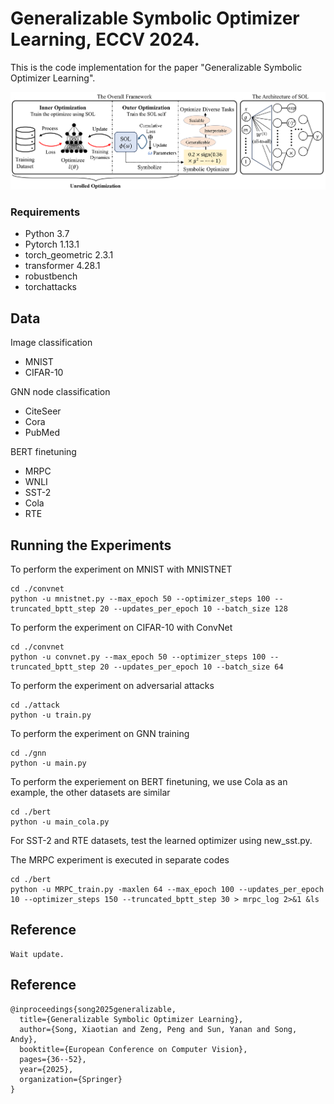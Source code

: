 # Generalizable Symbolic Optimizer Learning, ECCV 2024.

This is the code implementation for the paper "Generalizable Symbolic Optimizer Learning".

<p align="center">
<img src="https://github.com/songxt3/songxt3.github.io/blob/main/images/SOL_framework.png">
</p>

### Requirements

- Python 3.7
- Pytorch 1.13.1
- torch_geometric 2.3.1
- transformer 4.28.1
- robustbench
- torchattacks

## Data
Image classification
- MNIST
- CIFAR-10

GNN node classification
- CiteSeer
- Cora
- PubMed

BERT finetuning
- MRPC
- WNLI
- SST-2
- Cola
- RTE

## Running the Experiments
To perform the experiment on MNIST with MNISTNET
```
cd ./convnet
python -u mnistnet.py --max_epoch 50 --optimizer_steps 100 --truncated_bptt_step 20 --updates_per_epoch 10 --batch_size 128
```
To perform the experiment on CIFAR-10 with ConvNet
```
cd ./convnet
python -u convnet.py --max_epoch 50 --optimizer_steps 100 --truncated_bptt_step 20 --updates_per_epoch 10 --batch_size 64
```
To perform the experiment on adversarial attacks
```
cd ./attack
python -u train.py
```
To perform the experiment on GNN training
```
cd ./gnn
python -u main.py
```
To perform the experiement on BERT finetuning, we use Cola as an example, the other datasets are similar
```
cd ./bert
python -u main_cola.py
```
For SST-2 and RTE datasets, test the learned optimizer using new_sst.py.

The MRPC experiment is executed in separate codes
```
cd ./bert
python -u MRPC_train.py -maxlen 64 --max_epoch 100 --updates_per_epoch 10 --optimizer_steps 150 --truncated_bptt_step 30 > mrpc_log 2>&1 &ls
```

## Reference
```
Wait update.
```

## Reference
```
@inproceedings{song2025generalizable,
  title={Generalizable Symbolic Optimizer Learning},
  author={Song, Xiaotian and Zeng, Peng and Sun, Yanan and Song, Andy},
  booktitle={European Conference on Computer Vision},
  pages={36--52},
  year={2025},
  organization={Springer}
}
```
